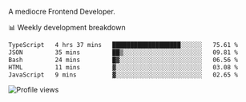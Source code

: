 A mediocre Frontend Developer.

📊 Weekly development breakdown
<!--START_SECTION:waka-->

```txt
TypeScript   4 hrs 37 mins   ███████████████████░░░░░░   75.61 %
JSON         35 mins         ██▒░░░░░░░░░░░░░░░░░░░░░░   09.81 %
Bash         24 mins         █▓░░░░░░░░░░░░░░░░░░░░░░░   06.56 %
HTML         11 mins         ▓░░░░░░░░░░░░░░░░░░░░░░░░   03.08 %
JavaScript   9 mins          ▓░░░░░░░░░░░░░░░░░░░░░░░░   02.65 %
```

<!--END_SECTION:waka-->

<img src="https://gpvc.arturio.dev/iqbalfasri" alt="Profile views"/>
